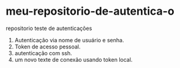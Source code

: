 # meu-repositorio-de-autentica-o

repositorio teste de autenticações

1. Autenticação via nome de usuário e senha.
2. Token de acesso pessoal.
3. autenticação com ssh.
4. um novo texte de conexão usando token local.
